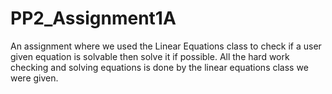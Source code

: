 # PP2_Assignment1A
An assignment where we used the Linear Equations class to check if a user given equation is solvable then solve it if possible. All the hard work checking and solving equations is done by the linear equations class we were given.
